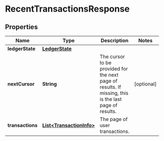 

# RecentTransactionsResponse


## Properties

Name | Type | Description | Notes
------------ | ------------- | ------------- | -------------
**ledgerState** | [**LedgerState**](LedgerState.md) |  | 
**nextCursor** | **String** | The cursor to be provided for the next page of results. If missing, this is the last page of results. |  [optional]
**transactions** | [**List&lt;TransactionInfo&gt;**](TransactionInfo.md) | The page of user transactions. | 



